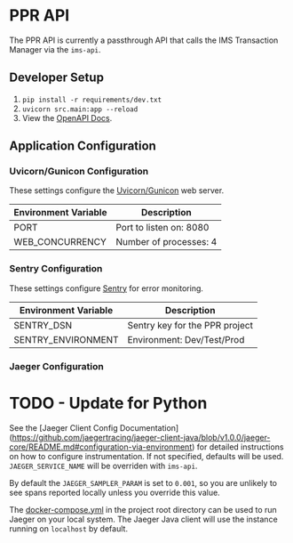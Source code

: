 # PPR API

The PPR API is currently a passthrough API that calls the IMS Transaction Manager via the `ims-api`.

## Developer Setup

1. `pip install -r requirements/dev.txt`
1. `uvicorn src.main:app --reload`
1. View the [OpenAPI Docs](http://127.0.0.1:8000/docs).

## Application Configuration

### Uvicorn/Gunicon Configuration

These settings configure the [Uvicorn/Gunicon](https://github.com/tiangolo/uvicorn-gunicorn-fastapi-docker) web server.

| Environment Variable | Description             |
| -------------------- | ----------------------- |
| PORT                 | Port to listen on: 8080 |
| WEB_CONCURRENCY      | Number of processes: 4  |

### Sentry Configuration

These settings configure [Sentry](https://sentry.io) for error monitoring.

| Environment Variable | Description                    |
| -------------------- | ------------------------------ |
| SENTRY_DSN           | Sentry key for the PPR project |
| SENTRY_ENVIRONMENT   | Environment: Dev/Test/Prod     |

### Jaeger Configuration

# TODO - Update for Python

See the [Jaeger Client Config Documentation]
(https://github.com/jaegertracing/jaeger-client-java/blob/v1.0.0/jaeger-core/README.md#configuration-via-environment)
for detailed instructions on how to configure instrumentation. If not specified, defaults will be used.
`JAEGER_SERVICE_NAME` will be overriden with `ims-api`.

By default the `JAEGER_SAMPLER_PARAM` is set to `0.001`, so you are unlikely to see spans reported locally unless you
override this value.

The [docker-compose.yml](../docker-compose.yml) in the project root directory can be used to run Jaeger on your local
system. The Jaeger Java client will use the instance running on `localhost` by default.
